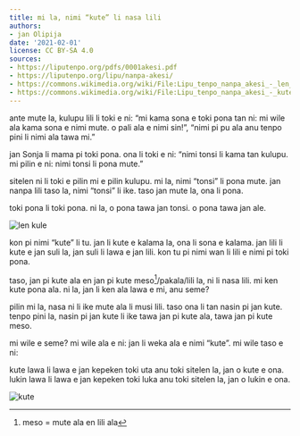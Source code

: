 ```yaml
---
title: mi la, nimi “kute” li nasa lili
authors:
- jan Olipija
date: '2021-02-01'
license: CC BY-SA 4.0
sources:
- https://liputenpo.org/pdfs/0001akesi.pdf
- https://liputenpo.org/lipu/nanpa-akesi/
- https://commons.wikimedia.org/wiki/File:Lipu_tenpo_nanpa_akesi_-_len_kule.png
- https://commons.wikimedia.org/wiki/File:Lipu_tenpo_nanpa_akesi_-_kute.png
---
```


ante mute la, kulupu lili li toki e ni: “mi kama sona e toki pona tan ni: mi wile ala kama sona e nimi mute. o pali ala e nimi sin!”, “nimi pi pu ala anu tenpo pini li nimi ala tawa mi.”

jan Sonja li mama pi toki pona. ona li toki e ni: “nimi tonsi li kama tan kulupu. mi pilin e ni: nimi tonsi li pona mute.”

sitelen ni li toki e pilin mi e pilin kulupu. mi la, nimi “tonsi” li pona mute. jan nanpa lili taso la, nimi “tonsi” li ike. taso jan mute la, ona li pona.

toki pona li toki pona. ni la, o pona tawa jan tonsi. o pona tawa jan ale.

![len kule](https://upload.wikimedia.org/wikipedia/commons/0/08/Lipu_tenpo_nanpa_akesi_-_len_kule.png)

kon pi nimi “kute” li tu. jan li kute e kalama la, ona li sona e kalama. jan lili li kute e jan suli la, jan suli li lawa e jan lili. kon tu pi nimi wan li lili e nimi pi toki pona.

taso, jan pi kute ala en jan pi kute meso[^1]/pakala/lili la, ni li nasa lili. mi ken kute pona ala. ni la, jan li ken ala lawa e mi, anu seme?

pilin mi la, nasa ni li ike mute ala li musi lili. taso ona li tan nasin pi jan kute. tenpo pini la, nasin pi jan kute li ike tawa jan pi kute ala, tawa jan pi kute meso.

mi wile e seme? mi wile ala e ni: jan li weka ala e nimi “kute”. mi wile taso e ni:

kute lawa li lawa e jan kepeken toki uta anu toki sitelen la, jan o kute e ona. lukin lawa li lawa e jan kepeken toki luka anu toki sitelen la, jan o lukin e ona.

![kute](https://upload.wikimedia.org/wikipedia/commons/a/aa/Lipu_tenpo_nanpa_akesi_-_kute.png)

[^1]: meso = mute ala en lili ala